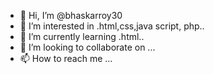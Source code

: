 - 👋 Hi, I’m @bhaskarroy30
- 👀 I’m interested in .html,css,java script, php..
- 🌱 I’m currently learning .html..
- 💞️ I’m looking to collaborate on ...
- 📫 How to reach me ...

<!---
bhaskarroy30/bhaskarroy30 is a ✨ special ✨ repository because its `README.md` (this file) appears on your GitHub profile.
You can click the Preview link to take a look at your changes.
--->
